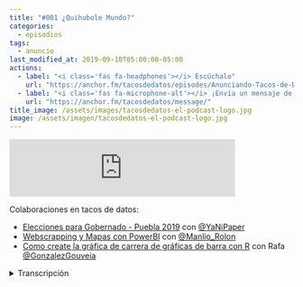 ```yaml
---
title: "#001 ¿Quihubole Mundo?"
categories:
  - episodios
tags:
  - anuncio
last_modified_at: 2019-09-10T05:00:00-05:00
actions:
  - label: "<i class='fas fa-headphones'></i> Escúchalo"
    url: "https://anchor.fm/tacosdedatos/episodes/Anunciando-Tacos-de-Datos--el-podcast-e53gep/a-alpc7n"
  - label: "<i class='fas fa-microphone-alt'></i> ¡Envía un mensaje de voz!"
    url: "https://anchor.fm/tacosdedatos/message/"
title_image: /assets/images/tacosdedatos-el-podcast-logo.jpg
image: /assets/imagen/tacosdedatos-el-podcast-logo.jpg
---
```


<iframe src="https://anchor.fm/tacosdedatos/embed/episodes/Quihubole-Mundo-e59bo4" height="102px" width="400px" frameborder="0" scrolling="no"></iframe>

Colaboraciones en tacos de datos:
* [Elecciones para Gobernado - Puebla 2019](https://tacosdedatos.com/elecciones-puebla-2019) con [@YaNiPaper](https://Twitter.com/YaNiPaper)
* [Webscrapping y Mapas con PowerBI](https://tacosdedatos.com/webscrapping-y-mapas-con-powerbi) con [@Manlio_Rolon](https://Twitter.com/Manlio_Rolon)
* [Como create la gráfica de carrera de gráficas de barra con R](https://tacosdedatos.com/como-hacer-carrera-de-barras-en-r) con Rafa [@GonzalezGouveia](https://Twitter.com/GonzalezGouveia)

<details>
    <summary> Transcripción </summary>

    Bienvenidas sean todas las personas y mascotas que nos sintonizan a esto que llamamos Tacos de Datos, el podcast. *papa papa papa paw*

    El podcast que habla de datos, de producir datos, de recolectar datos, de visualizar datos, de datos light, de datos al pastor, de datos con todo para llevar, de datos feministas, de datos socialmente responsables, de datos gluten free, de datos abiertos, de datos inclusivos...
<br>
    Pero antes de comenzar, quisiera presentarme porque lo más problable es que sea mi voz la que más escuchemos en este podcast y por cuestiones de seguridad personal nadie debería tener a un extraño hablando tan cerca de sus oídos

    Así que en este episodio contestaremos las 5 preguntas más básicas que existen: ¿Qué? ¿Cómo? ¿Cuándo? ¿Dónde? Y ¿Por qué?
<br>
    QUE ES TACOS DE DATOS
<br>
    Tacos de datos, el sitio web, es un espacio en la red donde uno puede aprender y enseñar sobre el análisis y la visualización de datos. Hasta el dia de hoy hemos tenido varias colaboraciones con varias personas en España, México, y aqui en California. Agregaremos enlaces a sus colaboraciones en las notas de este episodio y en tacosdedatos.fm. Han aportado tutoriales y artículos analizando y visualizando distintos datos o criticando de una manera constructiva visualizaciones de datos. 
    Pero más que un sitio en la red, tacos de datos es, la comunidad entera - es todas las personas que están oyendo este podcast y que nos siguen en las redes y participan en las rifas y comparten recursos en twitter y en el slack. 
<br>
    Cada vez que alguien me envia alguna pregunta y me etiqueta en twitter y la retuiteo - hay muchas personas de distintos niveles de experiencia apoyando y contestando dudas. Todas y todos han sido increíblemente generosos con su tiempo y sus recursos así que todos somos tacos de datos. Tacos de datos es esta comunidad. Todos nosotros, un taco solo. Un taco enorme, de datos y de personas.
<br>
    Tacos de datos el podcast es esto que estan escuchando - es lo mismo pero en versión auditiva. Y cada dos semanas - espero - compartiremos un episodio hablando sobre algún tema sobre el análisis y/o visualización de datos.
<br>
    COMO
<br>
    ¿Cómo encontrarnos? 
<br>
    En todas las redes sociales somos @tacosdedatos - en twitter, en instagram, en facebook. En el internet somos tacosdedatos.com - el sitio del podcast es tacosdedatos.fm
<br>
    ¿Cómo colaborar? 
<br>
    Si tienes hasta la mas minima curiosidad de como podrías publicar algún tutorial o un blog o alguna critica constructiva de alguna visualización que hayas encontrado y la quieres en tacosdedatos.com, envianos un correo electrónico a propuestas@tacosdedatos.com. 
<br>
    Es increíblemente sencillo. Después de enviar el correo discutimos un poco sobre tu idea, cual es el punto principal, que aprenderán quienes lo lean etc, etc. Nos mandas el texto y tu info, redes sociales, una foto de perfil una de fondo para tener bien chulo tu perfil de autora en tacosdedatos y pum apareces en el internet.
<br>
    ¿Cómo hice tacosdedatos?
<br>
    El codigo esta en github - puedes visitar github.com/tacos-de-datos para ver el código. Es una plantilla de jekyll, lo desplegamos con netlify. Es súper facil y gratis, todo esto es gratis. Lo único que pagué fue el dominio - doce dólares en google domains
<br>
    ¿Cómo grabo el podcast?
<br>
    Utilizó la plataforma Anchor la cual te da un montón de herramientas para grabar y distribuir tu podcast - oh mira qué coincidencia tenemos un pequeño comercial de Anchor donde puedes aprender más de sus servicios.
<br>
    CUANDO
<br>
    ¿Cuándo salgo por el pan? Jajaja no cierto - ¿cuándo sales por unas mante conchas?
    En que mundo vivimos en el que tenemos mante conchas. Yo creí que para el 2020 tendríamos carros que vuelan y estaríamos en marte pero solo tenemos mante conchas y el constante miedo al fin del mundo, chale.
<br>
    Oh ¿Cuándo comenzó tacos de datos? Tacos de datos apareció por primera vez en el internet en febrero del 2019.
<br>
    ¿Cuándo comenzó este podcast? Pos cuando crees - este es el primer episodio.
<br>
    Por cierto si estás escuchando este en el año 2029 búscame y te invito un café - la palabra secreta es datos al pastor.
<br>
    DONDE
<br>
    Tacos de datos existe en esta dimensión extraña llamada el internet - es un lugar donde las reglas del espacio y tiempo se doblan y todo sucede al mismo tiempo y nunca a la vez - es un lugar aterrador, la verdad .
<br>
    Ah yo. Yo, Sergio Sanchez Zavala aka @ChekosWH o @tacosdedatos - obviamente - Yo me encuentro en la Bahía de San Francisco, California. Soy originario de Tijuana, Baja California, México que tal vez conozcan por nuestra breve aparición en el episodio de tacos de carne asada Taco Chronicles de Netflix o por nuestro alto índice de violencia y homicidios PERO ahora me encuentro en la Bahia - trabajo en San Francisco como investigador de política pública de educación en California. Investigo temas de colegios comunitarios - los california community colleges -, temas de migración y temas de movilidad económica.
<br>
    POR QUE
<br>
    Todo comenzó por allá por el 2004, <br>
    yo era un novato cargando rap en mi aparato.
<br>
    Ah no ese es el Santa jaja
<br>
    este podcast en específico nace cuando José Manuel - uno de los seguidores de tacos de datos en Twitter mandó un tuit “@tacosdedatos y si te armas un podcasts?”
    Y yo lo retuitée diciendo que quien se inscribirá si hiciera un podcast y tuvo una recepción muy positiva así que aquí me tienen jaja ese es el “porqué” más sencillo y el porqué de este podcast. el porqué de tacos de datos es mucho más complicado y tomaría todo un episodio explicarlo. La manera más sencilla de explicarlo es, es la responsabilidad que tenemos todos de difundir el conocimiento y de ayudarnos los unos a los otros. Pero eso los explicaré más en alguna otra ocasión.
<br>
    BUENO PUES y con eso terminamos la sección. Ya saben quién soy, qué hacemos, porqué lo hacemos/ Ahora tomemos una de LAS MILLONES de preguntas que recibimos aquí por anchor.fm/tacosdedatos/message. Es message, si eres gringo entiendes.
<br>
    PREGUNTA DE ALAN, DE MONTERREY:
    ¿En qué o quienes te inspiraste para hacer tacos de datos?
<br>
    Un saludo a Alan hasta Monterrey, Nuevo León - se va armar .. o no se va armar ah no cierto
    quien me inspira o inspiró a hacer tacos de datos.
<br>    Directamente a este podcast (a tacos de datos) yo diría que Pizza de Dados, el podcast brasileiro de ciencia de datos. Es una inspiración muy directa. Obviamente el nombre es muy parecido. Tacos de datos es una versión más mexicana de pizza de dados. Son 3 científicos de datos que hacen entrevistas. Sacan un episodio una vez al mes. Deberían inscribirse en pizzadedados.com. 
<br>
    En lo personal una de las inspiraciones más grandes para estar en esto de difundir conocimiento es mi mamá - mi mamá es maestra en Tijuana. Y-y, mis abuelos no terminaron la primaria pero sus 11 hijos e hijas, todos tuvieron una educación. Y creciendo fue algo muy importante, fue algo muy-muy obvio para todos nosotros, que la educación era algo primordial para el mejoramiento de la vida de nosotros como individuos y de la sociedad en general.
<br>
    Entonces era casi que mi destino tratar de-de, o ser maestro o estudiar educación, que es lo que investigo en mi trabajo de 9 a 5. O hacer otras manisfestaciones de esta convicción (que es lo que esta siendo este podcast).
<br>
    En cuestión de que, que me inspiró a hacer todavía otro proyecto además de todos los otros proyectos que ya tengo - los que tengo en frio, que no han empezado, o mi trabajo. Es, mi chikibeibi, mi chikibeibi es naturalista aqui en un parque por donde vivimos. Aquí en la bahía de San Francisco. Hace lecciones para los niños de todas las edades, se encarga del parque, se encarga de organizar todos los eventos. Es imparable. Osea no para de trabajar. Se la pasa trabajando y siendo super eficiente 24/7 por semanas, por meses. Es imparable, entonces yo no me puedo rajar, yo ¿cómo me voy a quejar? jaja De que hay ya me cansé estuve todo el día en la oficina sentado y ella como que - osea estuve 8 horas en las montañas buscando una lagartija específica para llevarsela a mis niños. Entonces, esas son mis inspiraciones.
<br>
    Muchísimas gracias a Alan por su pregunta, envíen más preguntas a podcast@tacosdedatos.com, el correo electrónico, o directamente aquí en Anchor, en anchor.fm/tacosdedatos/message. Pueden grabarse directamente desde la aplicación y van a llegarme directamente sus audios. Recuerden en subscribirse en cualquier plataforma que nos esten escuchando. Estamos en Spotify, Google podcasts, Overcast, Apple Podcasts, Radio Public, PocketCasts. Un montón de aplicaciones que yo ni sabía que existían. Pero ahí estamos, denle 5 estrellas o "like". En Overcast creo que es nomás darle una estrella de que si te gustó o ninguna estrella de que no te gusto. ¿Qué más? ¿Qué más? ¿Qué más? Envienos ideas, audios, preguntas. Compartanlo. Con ese comercial de Anchor ya juntamos, ¿qué? ¿cómo un dólar? 24 más y podemos comprar un libro para rifar en twitter. ¿Qué libro esta- OH Alberto Cairo va a sacar "How Charts Lie", un libro sobre como mienten los gráficos y como la gente manipula gráficos y te enseñan algo que parece que te esta diciendo algo pero es otra cosa. Ese estaría bueno, va a salir en octubre 15, creo. Si juntamos suficiente dinero. Si ustedes comparten este episodio y los demás episodios, podríamos rifar ese en cuanto salga. Estaría muy bueno.
<br>
    En dos semanas vamos a tener el siguiente episodio. Tenemos agendada una entrevista súper, súper interesante sobre el análisis de redes sociales y como utilizarlo para detectar fraude en contratos públicos. Súper interesante. ¿Dónde lo habrán hecho? Si eres de México, tal vez conozcas de alguna especie de "estafa" que haya manipulado contratos públicos. No sé, no sé.
<br>
    ¡Hasta la próxima! Muchísimas gracias por escucharnos y por compartir esto. Decirle a todos sus amigos, amigues, amigas. Si tienen mascotas manden fotos de sus mascotas a @tacosdedatos en twitter.
<br>
    Ay'tamos.
<br>
    YAY.

</details>

